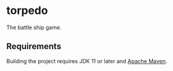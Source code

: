 # torpedo

The battle ship game.

## Requirements

Building the project requires JDK 11 or later and [Apache Maven](https://maven.apache.org/).